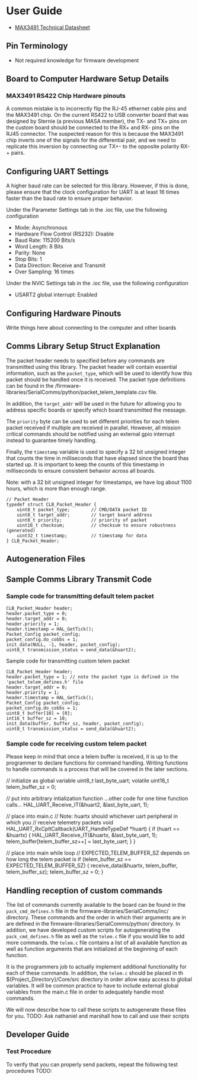 # User Guide

* [MAX3491 Technical Datasheet](https://datasheets.maximintegrated.com/en/ds/MAX3483-MAX3491.pdf)

## Pin Terminology

* Not required knowledge for firmware development

## Board to Computer Hardware Setup Details

### MAX3491 RS422 Chip Hardware pinouts

A common mistake is to incorrectly flip the RJ-45 ethernet cable pins and the MAX3491 chip. On the current RS422 to USB converter board that was designed by Sternie (a previous MASA member), the TX- and TX+ pins on the custom board should be connected to the RX+ and RX- pins on the RJ45 connector. The suspected reason for this is because the MAX3491 chip inverts one of the signals for the differential pair, and we need to replicate this inversion by connecting our TX+- to the opposite polarity RX-+ pairs.

## Configuring UART Settings

A higher baud rate can be selected for this library. However, if this is done, please ensure that the clock configuration for UART is at least 16 times faster than the baud rate to ensure proper behavior.

Under the Parameter Settings tab in the .ioc file, use the following configuration

* Mode: Asynchronous
* Hardware Flow Control (RS232): Disable
* Baud Rate: 115200 Bits/s
* Word Length: 8 Bits
* Parity: None
* Stop Bits: 1
* Data Direction: Receive and Transmit
* Over Sampling: 16 times

Under the NVIC Settings tab in the .ioc file, use the following configuration

* USART2 global interrupt: Enabled

## Configuring Hardware Pinouts

Write things here about connecting to the computer and other boards

## Comms Library Setup Struct Explanation

The packet header needs to specified before any commands are transmitted using this library. The packet header will contain essential information, such as the `packet_type`, which will be used to identify how this packet should be handled once it is received. The packet type definitions can be found in the /firmware-libraries/SerialComms/python/packet_telem_template.csv file. 

In addition, the `target_addr` will be used in the future for allowing you to address specific boards or specify which board transmitted the message. 

The `priority` byte can be used to set different priorities for each telem packet received if multiple are received in parallel. However, all mission critical commands should be notified using an external gpio interrupt instead to guarantee timely handling.

Finally, the `timestamp` variable is used to specify a 32 bit unsigned integer that counts the time in milliseconds that have elapsed since the board thas started up. It is important to keep the counts of this timestamp in milliseconds to ensure consistent behavior across all boards. 

Note: with a 32 bit unsigned integer for timestamps, we have log about 1100 hours, which is more than enough range.

```
// Packet Header 
typedef struct CLB_Packet_Header {
    uint8_t packet_type;        // CMD/DATA packet ID
    uint8_t target_addr;        // target board address
    uint8_t priority;           // priority of packet
    uint16_t checksum;          // checksum to ensure robustness (generated)
    uint32_t timestamp;         // timestamp for data
} CLB_Packet_Header;
```

## Autogeneration Files

## Sample Comms Library Transmit Code

### Sample code for transmitting default telem packet
```
CLB_Packet_Header header;
header.packet_type = 0;
header.target_addr = 0;
header.priority = 1;
header.timestamp = HAL_GetTick();
Packet_Config packet_config;
packet_config.do_cobbs = 1;
init_data(NULL, -1, header, packet_config);
uint8_t transmission_status = send_data(&huart2);
```

Sample code for transmitting custom telem packet
```
CLB_Packet_Header header;
header.packet_type = 1; // note the packet type is defined in the 'packet_telem_defines.h' file
header.target_addr = 0;
header.priority = 1;
header.timestamp = HAL_GetTick();
Packet_Config packet_config;
packet_config.do_cobbs = 1;
uint8_t buffer[10] = {0};
int16_t buffer_sz = 10;
init_data(buffer, buffer_sz, header, packet_config);
uint8_t transmission_status = send_data(&huart2);
```

### Sample code for receiving custom telem packet

Please keep in mind that once a telem buffer is received, it is up to the programmer to declare functions for command handling. Writing functions to handle commands is a process that will be covered in the later sections.

// initialize as global variable
uint8_t last_byte_uart;
volatile uint16_t telem_buffer_sz = 0;

// put into arbitrary intialization function
...other code for one time function calls...
HAL_UART_Receive_IT(&huart2, &last_byte_uart, 1);

// place into main.c
// Note: huartx should whichever uart peripheral in which you
//          receive telemetry packets
void HAL_UART_RxCpltCallback(UART_HandleTypeDef *huart) {
    if (huart == &huartx) {
        HAL_UART_Receive_IT(&huartx, &last_byte_uart, 1);
        telem_buffer[telem_buffer_sz++] = last_byte_uart;
    }
}

// place into main while loop
// EXPECTED_TELEM_BUFFER_SZ depends on how long the telem packet is
if (telem_buffer_sz == EXPECTED_TELEM_BUFFER_SZ) {
    receive_data(&huartx, telem_buffer, telem_buffer_sz);
    telem_buffer_sz = 0;
}

## Handling reception of custom commands

The list of commands currently available to the board can be found in the `pack_cmd_defines.h` file in the firmware-libraries/SerialComms/inc/ directory. These commands and the order in which their arguments are in are defined in the firmware-libraries/SerialComms/python/ directory. In addition, we have developed custom scripts for autogenerating the `pack_cmd_defines.h` file as well as the `telem.c` file if you would like to add more commands. the `telem.c` file contains a list of all available function as well as function arguments that are initialized at the beginning of each function. 

It is the programmers job to actually implement additional functionality for each of these commands. In addition, the `telem.c` should be placed in th ${Project_Directory}/Core/src directory in order allow easy access to global variables. It will be common practice to have to include external global variables from the main.c file in order to adequately handle most commands.

We will now describe how to call these scripts to autogenerate these files for you. TODO: Ask nathaniel and marshall how to call and use their scripts
             
## Developer Guide

### Test Procedure

To verify that you can properly send packets, repeat the following test procedures TODO:
